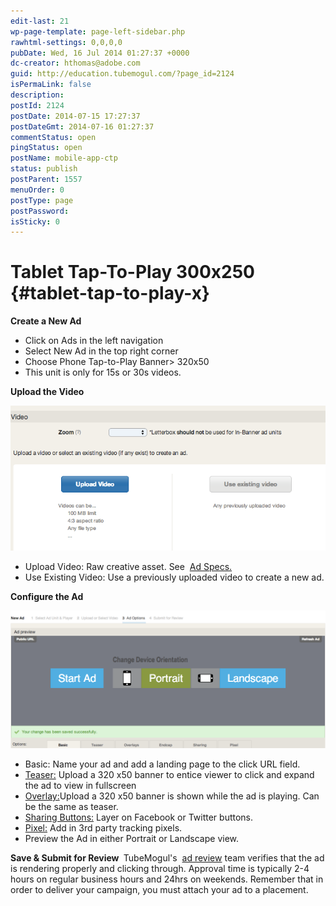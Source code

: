 ```yaml
---
edit-last: 21
wp-page-template: page-left-sidebar.php
rawhtml-settings: 0,0,0,0
pubDate: Wed, 16 Jul 2014 01:27:37 +0000
dc-creator: hthomas@adobe.com
guid: http://education.tubemogul.com/?page_id=2124
isPermaLink: false
description: 
postId: 2124
postDate: 2014-07-15 17:27:37
postDateGmt: 2014-07-16 01:27:37
commentStatus: open
pingStatus: open
postName: mobile-app-ctp
status: publish
postParent: 1557
menuOrder: 0
postType: page
postPassword: 
isSticky: 0
---
```


# Tablet Tap-To-Play 300x250 {#tablet-tap-to-play-x}

**Create a New Ad&nbsp;**

* Click on Ads in the left navigation
* Select New Ad in the top right corner
* Choose Phone Tap-to-Play&nbsp;Banner> 320x50
* This unit is only for 15s or 30s videos.

**Upload the Video**
  
[ ![Video Uploader](assets/video-uploader1.png)](assets/video-uploader1.png)

* Upload Video: Raw creative asset. See&nbsp; [Ad Specs.](../../../../user-guide/planning/ad-formats/ad-specs.md)
* Use Existing Video: Use a previously uploaded video to create a new ad.

**Configure the Ad&nbsp;**
  
[ ![Mobile App CTP](assets/mobile-app-ctp.png)](assets/mobile-app-ctp.png)

* Basic: Name your ad and add a landing page to the click URL field.
* [Teaser:](/execution/ad-unit-setup/teasers-endcaps/) Upload a 320&nbsp;x50 banner to entice viewer to click and expand the ad to view in fullscreen
* [Overlay:](/execution/ad-unit-setup/teasers-endcaps/)Upload a 320 x50 banner&nbsp;is shown while the ad is playing. Can be the same as teaser.
* [Sharing Buttons:](../../../../user-guide/execution/ad-unit-setup/sharing-buttons.md) Layer on Facebook or Twitter buttons.
* [Pixel:](../../../../user-guide/execution/ad-unit-setup/3rd-party-tracking-adserving/tracking-pixels.md)&nbsp;Add in 3rd party tracking pixels.
* Preview the Ad in either Portrait or Landscape view.

**Save & Submit for Review&nbsp;**
TubeMogul's&nbsp; [ad review](../../../../user-guide/execution/ad-unit-setup/ad-reviews.md)&nbsp;team&nbsp;verifies&nbsp;that the ad is rendering properly and clicking through. Approval time is typically 2-4 hours on regular business hours and 24hrs on weekends.
Remember that in order to deliver your campaign, you must attach your ad to a placement. 